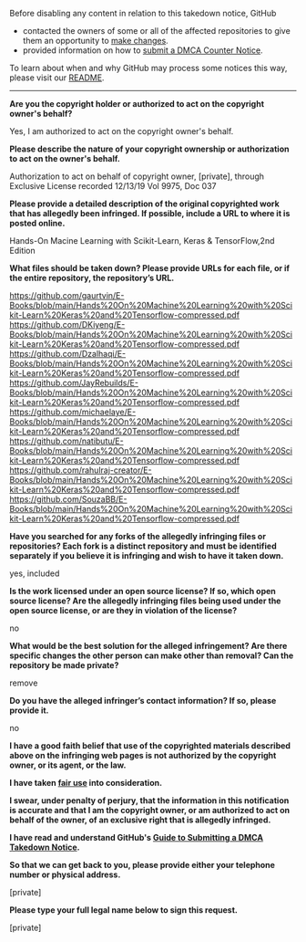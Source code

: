 Before disabling any content in relation to this takedown notice, GitHub
- contacted the owners of some or all of the affected repositories to give them an opportunity to [make changes](https://docs.github.com/en/github/site-policy/dmca-takedown-policy#a-how-does-this-actually-work).
- provided information on how to [submit a DMCA Counter Notice](https://docs.github.com/en/articles/guide-to-submitting-a-dmca-counter-notice).

To learn about when and why GitHub may process some notices this way, please visit our [README](https://github.com/github/dmca/blob/master/README.md).

---

**Are you the copyright holder or authorized to act on the copyright owner's behalf?**

Yes, I am authorized to act on the copyright owner's behalf.

**Please describe the nature of your copyright ownership or authorization to act on the owner's behalf.**

Authorization to act on behalf of copyright owner, [private], through Exclusive License recorded 12/13/19 Vol 9975, Doc 037

**Please provide a detailed description of the original copyrighted work that has allegedly been infringed. If possible, include a URL to where it is posted online.**

Hands-On Macine Learning with Scikit-Learn, Keras & TensorFlow,2nd Edition

**What files should be taken down? Please provide URLs for each file, or if the entire repository, the repository’s URL.**

https://github.com/gaurtvin/E-Books/blob/main/Hands%20On%20Machine%20Learning%20with%20Scikit-Learn%20Keras%20and%20Tensorflow-compressed.pdf  
https://github.com/DKiyeng/E-Books/blob/main/Hands%20On%20Machine%20Learning%20with%20Scikit-Learn%20Keras%20and%20Tensorflow-compressed.pdf  
https://github.com/Dzalhaqi/E-Books/blob/main/Hands%20On%20Machine%20Learning%20with%20Scikit-Learn%20Keras%20and%20Tensorflow-compressed.pdf  
https://github.com/JayRebuilds/E-Books/blob/main/Hands%20On%20Machine%20Learning%20with%20Scikit-Learn%20Keras%20and%20Tensorflow-compressed.pdf  
https://github.com/michaelaye/E-Books/blob/main/Hands%20On%20Machine%20Learning%20with%20Scikit-Learn%20Keras%20and%20Tensorflow-compressed.pdf  
https://github.com/natibutu/E-Books/blob/main/Hands%20On%20Machine%20Learning%20with%20Scikit-Learn%20Keras%20and%20Tensorflow-compressed.pdf  
https://github.com/rahulraj-creator/E-Books/blob/main/Hands%20On%20Machine%20Learning%20with%20Scikit-Learn%20Keras%20and%20Tensorflow-compressed.pdf  
https://github.com/SouzaBB/E-Books/blob/main/Hands%20On%20Machine%20Learning%20with%20Scikit-Learn%20Keras%20and%20Tensorflow-compressed.pdf

**Have you searched for any forks of the allegedly infringing files or repositories? Each fork is a distinct repository and must be identified separately if you believe it is infringing and wish to have it taken down.**

yes, included

**Is the work licensed under an open source license? If so, which open source license? Are the allegedly infringing files being used under the open source license, or are they in violation of the license?**

no

**What would be the best solution for the alleged infringement? Are there specific changes the other person can make other than removal? Can the repository be made private?**

remove

**Do you have the alleged infringer’s contact information? If so, please provide it.**

no

**I have a good faith belief that use of the copyrighted materials described above on the infringing web pages is not authorized by the copyright owner, or its agent, or the law.**

**I have taken <a href="https://www.lumendatabase.org/topics/22">fair use</a> into consideration.**

**I swear, under penalty of perjury, that the information in this notification is accurate and that I am the copyright owner, or am authorized to act on behalf of the owner, of an exclusive right that is allegedly infringed.**

**I have read and understand GitHub's <a href="https://docs.github.com/articles/guide-to-submitting-a-dmca-takedown-notice/">Guide to Submitting a DMCA Takedown Notice</a>.**

**So that we can get back to you, please provide either your telephone number or physical address.**

[private]

**Please type your full legal name below to sign this request.**

[private]
